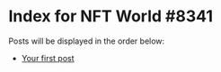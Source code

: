 # Index for NFT World #8341
Posts will be displayed in the order below:

- [Your first post](./001-first.md)

